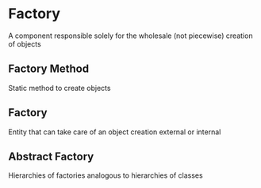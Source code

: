 # Factory

A component responsible solely for the wholesale (not piecewise) creation of objects

## Factory Method

Static method to create objects 

## Factory

Entity that can take care of an object creation external or internal

## Abstract Factory

Hierarchies of factories analogous to hierarchies of classes
